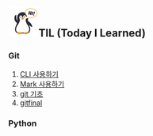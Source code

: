 ## ![펭귄](readme.assets/펭귄-16421667213851.png)TIL (Today I Learned)

### Git

1. [CLI 사용하기](startcamp/CLI.md)
2. [Mark 사용하기](startcamp/Mark.md)
3. [git 기초](startcamp/git.md)
4. [gitfinal](startcamp/gitfinal.md)



### Python